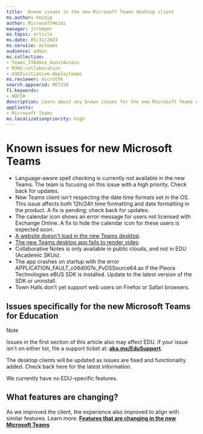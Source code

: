 ```yaml
---
title:  Known issues in the new Microsoft Teams desktop client
ms.author: heidip
author: MicrosoftHeidi
manager: jtremper
ms.topic: article
ms.date: 05/31/2024
ms.service: msteams
audience: admin
ms.collection: 
- Teams_ITAdmin_GuestAccess
- M365-collaboration
- m365initiative-deployteams
ms.reviewer: microthk
search.appverid: MET150
f1.keywords:
- NOCSH
description: Learn about any known issues for the new Microsoft Teams client. 
appliesto: 
- Microsoft Teams
ms.localizationpriority: high
---
```

# Known issues for new Microsoft Teams

- Language-aware spell checking is currently not available in the new Teams. The team is focusing on this issue with a high priority. Check back for updates.
- New Teams client isn't respecting the date time formats set in the OS. This issue affects both 12h/24h time formatting and date formatting in the product. A fix is pending; check back for updates.
- The calendar icon shows an error message for users not licensed with Exchange Online. A fix to hide the calendar icon for these users is expected soon.
- [A website doesn't load in the new Teams desktop](/microsoftteams/troubleshoot/tabs/websites-not-loaded-new-teams).
- [The new Teams desktop app fails to render video](/microsoftteams/troubleshoot/meetings/new-teams-desktop-app-fail-render-video).
- Collaborative Notes is only available in public clouds, and not in EDU (Academic SKUs).
- The app crashes on startup with the error APPLICATION_FAULT_c06d007e_PvDSSource64.ax if the Pleora Technologies eBUS SDK is installed. Update to the latest version of the SDK or uninstall.
- Town Halls don't yet support web users on Firefox or Safari browsers.

## Issues specifically for the new Microsoft Teams for Education

> [!NOTE]
> Issues in the first section of this article also may affect EDU. If your issue isn't on either list, file a support ticket at: [**aka.ms/EduSupport**](https://aka.ms/edusupport).
>
> The desktop clients will be updated as issues are fixed and functionality added. Check back here for the latest information.

We currently have no EDU-specific features.

## What features are changing?

As we improved the client, the experience also improved to align with similar features. Learn more: [**Features that are changing in the new Microsoft Teams**](new-teams-whats-changing.md)
